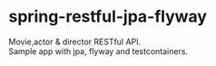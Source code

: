 # spring-restful-jpa-flyway

Movie,actor & director RESTful API. <br>
Sample app with jpa, flyway and testcontainers.